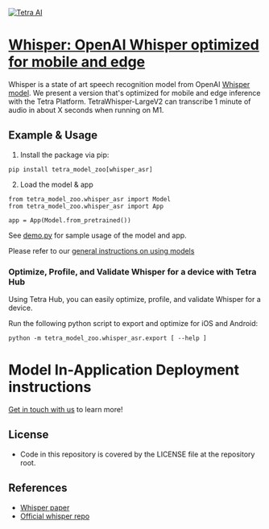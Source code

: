 [![Tetra AI](https://tetra.ai/img/logo.svg)](https://tetra.ai/)

# [Whisper: OpenAI Whisper optimized for mobile and edge](https://tetraai.com/model-zoo/whisper_asr)

Whisper is a state of art speech recognition model from OpenAI [Whisper model](https://github.com/openai/whisper/tree/main). We present a version that's optimized for mobile and edge inference with the Tetra Platform. TetraWhisper-LargeV2 can transcribe 1 minute of audio in about X seconds when running on M1.


## Example & Usage

1. Install the package via pip:
```
pip install tetra_model_zoo[whisper_asr]
```

2. Load the model & app
```
from tetra_model_zoo.whisper_asr import Model
from tetra_model_zoo.whisper_asr import App

app = App(Model.from_pretrained())
```

See [demo.py](demo.py) for sample usage of the model and app.

Please refer to our [general instructions on using models](../../#tetra-model-zoo)

### Optimize, Profile, and Validate Whisper for a device with Tetra Hub
Using Tetra Hub, you can easily optimize, profile, and validate Whisper for a device.

Run the following python script to export and optimize for iOS and Android:
```
python -m tetra_model_zoo.whisper_asr.export [ --help ]
```

# Model In-Application Deployment instructions
<a href="mailto:support@tetra.ai?subject=Request Access for Tetra Hub&body=Interest in using Whisper in model zoo for deploying on-device.">Get in touch with us</a> to learn more!


## License
- Code in this repository is covered by the LICENSE file at the repository root.


## References
* [Whisper paper](https://cdn.openai.com/papers/whisper.pdf)
* [Official whisper repo](https://github.com/openai/whisper/tree/main)
